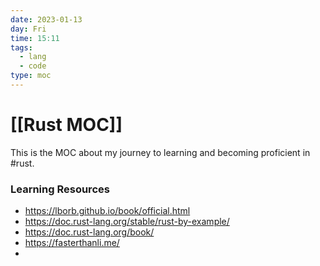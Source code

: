 ```yaml
---
date: 2023-01-13
day: Fri
time: 15:11
tags:
  - lang
  - code
type: moc
---
```

# [[Rust MOC]]
This is the MOC about my journey to learning and becoming proficient in #rust.


### Learning Resources
- https://lborb.github.io/book/official.html
- https://doc.rust-lang.org/stable/rust-by-example/
- https://doc.rust-lang.org/book/
- https://fasterthanli.me/
- 